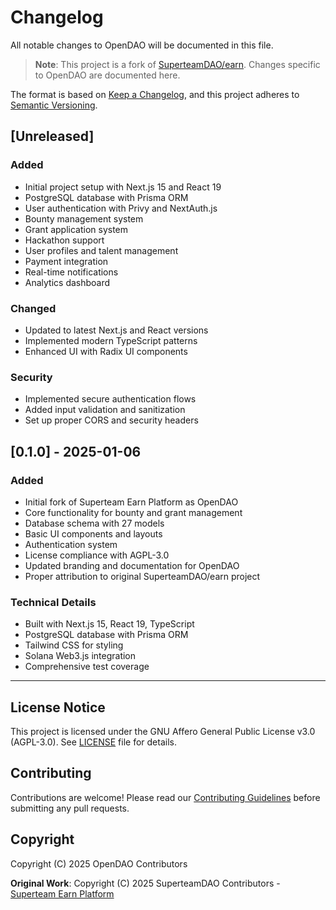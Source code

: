 # Changelog

All notable changes to OpenDAO will be documented in this file.

> **Note**: This project is a fork of [SuperteamDAO/earn](https://github.com/SuperteamDAO/earn). Changes specific to OpenDAO are documented here.

The format is based on [Keep a Changelog](https://keepachangelog.com/en/1.0.0/),
and this project adheres to [Semantic Versioning](https://semver.org/spec/v2.0.0.html).

## [Unreleased]

### Added
- Initial project setup with Next.js 15 and React 19
- PostgreSQL database with Prisma ORM
- User authentication with Privy and NextAuth.js
- Bounty management system
- Grant application system
- Hackathon support
- User profiles and talent management
- Payment integration
- Real-time notifications
- Analytics dashboard

### Changed
- Updated to latest Next.js and React versions
- Implemented modern TypeScript patterns
- Enhanced UI with Radix UI components

### Security
- Implemented secure authentication flows
- Added input validation and sanitization
- Set up proper CORS and security headers

## [0.1.0] - 2025-01-06

### Added
- Initial fork of Superteam Earn Platform as OpenDAO
- Core functionality for bounty and grant management
- Database schema with 27 models
- Basic UI components and layouts
- Authentication system
- License compliance with AGPL-3.0
- Updated branding and documentation for OpenDAO
- Proper attribution to original SuperteamDAO/earn project

### Technical Details
- Built with Next.js 15, React 19, TypeScript
- PostgreSQL database with Prisma ORM
- Tailwind CSS for styling
- Solana Web3.js integration
- Comprehensive test coverage

---

## License Notice

This project is licensed under the GNU Affero General Public License v3.0 (AGPL-3.0).
See [LICENSE](LICENSE) file for details.

## Contributing

Contributions are welcome! Please read our [Contributing Guidelines](CONTRIBUTING.md) before submitting any pull requests.

## Copyright

Copyright (C) 2025 OpenDAO Contributors

**Original Work**: Copyright (C) 2025 SuperteamDAO Contributors - [Superteam Earn Platform](https://github.com/SuperteamDAO/earn)
